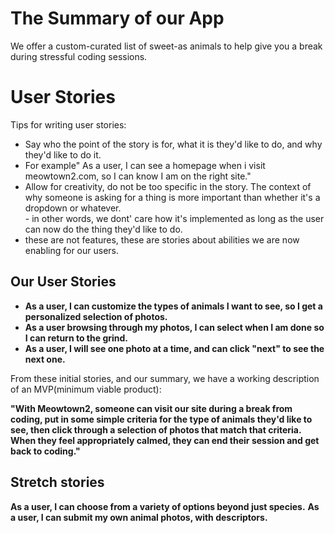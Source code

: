 <!-- TITLE: Meowtown 2 -->
<!-- SUBTITLE: A quick summary of Meowtown 2 -->

# The Summary of our App
We offer a custom-curated list of sweet-as animals to help give you a break during stressful coding sessions.

# User Stories
Tips for writing user stories:
- Say who the point of the story is for, what it is they'd like to do, and why they'd like to do it.  
- For example" As a user, I can see a homepage when i visit meowtown2.com, so I can know I am on the right site."
- Allow for creativity, do not be too specific in the story.  The context of why someone is asking for a thing is more important than whether it's a dropdown or whatever.  
		- in other words, we dont' care how it's implemented as long as the user can now do the thing they'd like to do.
- these are not features, these are stories about abilities we are now enabling for our users.
## Our User Stories 
* **As a user, I can customize the types of animals I want to see, so I get a personalized selection of photos.**
* **As a user browsing through my photos, I can select when I am done so I can return to the grind.**
* **As a user, I will see one photo at a time, and can click "next" to see the next one.**

From these initial stories, and our summary, we have a working description of an MVP(minimum viable product):

**"With Meowtown2, someone can visit our site during a break from coding, put in some simple criteria for the type of animals they'd like to see, then click through a selection of photos that match that criteria.  When they feel appropriately calmed, they can end their session and get back to coding."**

## Stretch stories
**As a user, I can choose from a variety of options beyond just species.**
**As a user, I can submit my own animal photos, with descriptors.**

